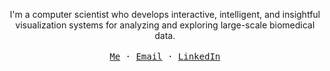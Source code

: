 <p align="center">
  <span>I'm a computer scientist who develops interactive, intelligent, and insightful visualization systems for analyzing and exploring large-scale biomedical data.</span>
  <br>
  <br>
  <samp>
    <a href="https://lekschas.de">Me</a> &middot;
    <a href="https://email-me.lekschas.de/">Email</a> &middot;
    <a href="https://linkedin.com/in/flekschas">LinkedIn</a>
  </samp>
</p>
